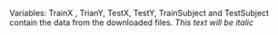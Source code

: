 Variables:
TrainX ,  TrianY,  TestX,  TestY,  TrainSubject  and  TestSubject contain the data from the downloaded files.
*This text will be italic*
